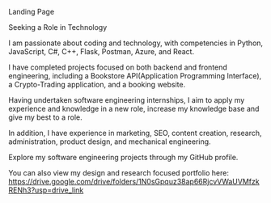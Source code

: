 Landing Page

Seeking a Role in Technology

I am passionate about coding and technology, with competencies in Python, JavaScript, C#, C++, Flask, Postman, Azure, and React.

I have completed projects focused on both backend and frontend engineering, including a Bookstore API(Application Programming Interface), a Crypto-Trading application, and a booking website.

Having undertaken software engineering internships, I aim to apply my experience and knowledge in a new role, increase my knowledge base and give my best to a role.

In addition, I have experience in marketing, SEO, content creation, research, administration, product design, and mechanical engineering.

Explore my software engineering projects through my GitHub profile.

You can also view my design and research focused portfolio here: https://drive.google.com/drive/folders/1N0sGpquz38ap66RjcvVWaUVMfzkRENh3?usp=drive_link



